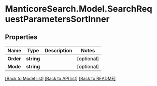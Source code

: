 # ManticoreSearch.Model.SearchRequestParametersSortInner

## Properties

Name | Type | Description | Notes
------------ | ------------- | ------------- | -------------
**Order** | **string** |  | [optional] 
**Mode** | **string** |  | [optional] 

[[Back to Model list]](../README.md#documentation-for-models) [[Back to API list]](../README.md#documentation-for-api-endpoints) [[Back to README]](../README.md)

